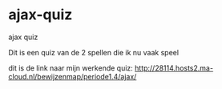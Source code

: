 # ajax-quiz
ajax quiz 

Dit is een quiz van de 2 spellen die ik nu vaak speel

dit is de link naar mijn werkende quiz: http://28114.hosts2.ma-cloud.nl/bewijzenmap/periode1.4/ajax/
